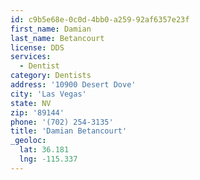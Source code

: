 ```yaml
---
id: c9b5e68e-0c0d-4bb0-a259-92af6357e23f
first_name: Damian
last_name: Betancourt
license: DDS
services:
  - Dentist
category: Dentists
address: '10900 Desert Dove'
city: 'Las Vegas'
state: NV
zip: '89144'
phone: '(702) 254-3135'
title: 'Damian Betancourt'
_geoloc:
  lat: 36.181
  lng: -115.337
---
```

